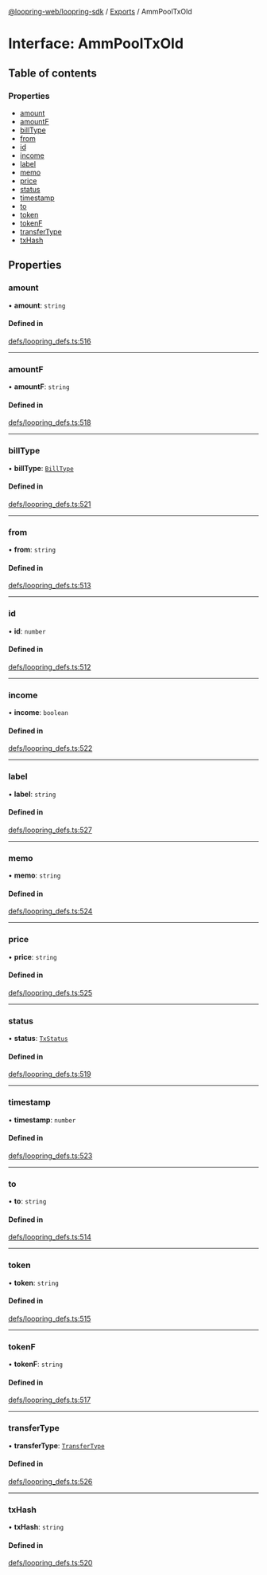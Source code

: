 [@loopring-web/loopring-sdk](../README.md) / [Exports](../modules.md) / AmmPoolTxOld

# Interface: AmmPoolTxOld

## Table of contents

### Properties

- [amount](AmmPoolTxOld.md#amount)
- [amountF](AmmPoolTxOld.md#amountf)
- [billType](AmmPoolTxOld.md#billtype)
- [from](AmmPoolTxOld.md#from)
- [id](AmmPoolTxOld.md#id)
- [income](AmmPoolTxOld.md#income)
- [label](AmmPoolTxOld.md#label)
- [memo](AmmPoolTxOld.md#memo)
- [price](AmmPoolTxOld.md#price)
- [status](AmmPoolTxOld.md#status)
- [timestamp](AmmPoolTxOld.md#timestamp)
- [to](AmmPoolTxOld.md#to)
- [token](AmmPoolTxOld.md#token)
- [tokenF](AmmPoolTxOld.md#tokenf)
- [transferType](AmmPoolTxOld.md#transfertype)
- [txHash](AmmPoolTxOld.md#txhash)

## Properties

### amount

• **amount**: `string`

#### Defined in

[defs/loopring_defs.ts:516](https://github.com/Loopring/loopring_sdk/blob/02976c9/src/defs/loopring_defs.ts#L516)

___

### amountF

• **amountF**: `string`

#### Defined in

[defs/loopring_defs.ts:518](https://github.com/Loopring/loopring_sdk/blob/02976c9/src/defs/loopring_defs.ts#L518)

___

### billType

• **billType**: [`BillType`](../enums/BillType.md)

#### Defined in

[defs/loopring_defs.ts:521](https://github.com/Loopring/loopring_sdk/blob/02976c9/src/defs/loopring_defs.ts#L521)

___

### from

• **from**: `string`

#### Defined in

[defs/loopring_defs.ts:513](https://github.com/Loopring/loopring_sdk/blob/02976c9/src/defs/loopring_defs.ts#L513)

___

### id

• **id**: `number`

#### Defined in

[defs/loopring_defs.ts:512](https://github.com/Loopring/loopring_sdk/blob/02976c9/src/defs/loopring_defs.ts#L512)

___

### income

• **income**: `boolean`

#### Defined in

[defs/loopring_defs.ts:522](https://github.com/Loopring/loopring_sdk/blob/02976c9/src/defs/loopring_defs.ts#L522)

___

### label

• **label**: `string`

#### Defined in

[defs/loopring_defs.ts:527](https://github.com/Loopring/loopring_sdk/blob/02976c9/src/defs/loopring_defs.ts#L527)

___

### memo

• **memo**: `string`

#### Defined in

[defs/loopring_defs.ts:524](https://github.com/Loopring/loopring_sdk/blob/02976c9/src/defs/loopring_defs.ts#L524)

___

### price

• **price**: `string`

#### Defined in

[defs/loopring_defs.ts:525](https://github.com/Loopring/loopring_sdk/blob/02976c9/src/defs/loopring_defs.ts#L525)

___

### status

• **status**: [`TxStatus`](../enums/TxStatus.md)

#### Defined in

[defs/loopring_defs.ts:519](https://github.com/Loopring/loopring_sdk/blob/02976c9/src/defs/loopring_defs.ts#L519)

___

### timestamp

• **timestamp**: `number`

#### Defined in

[defs/loopring_defs.ts:523](https://github.com/Loopring/loopring_sdk/blob/02976c9/src/defs/loopring_defs.ts#L523)

___

### to

• **to**: `string`

#### Defined in

[defs/loopring_defs.ts:514](https://github.com/Loopring/loopring_sdk/blob/02976c9/src/defs/loopring_defs.ts#L514)

___

### token

• **token**: `string`

#### Defined in

[defs/loopring_defs.ts:515](https://github.com/Loopring/loopring_sdk/blob/02976c9/src/defs/loopring_defs.ts#L515)

___

### tokenF

• **tokenF**: `string`

#### Defined in

[defs/loopring_defs.ts:517](https://github.com/Loopring/loopring_sdk/blob/02976c9/src/defs/loopring_defs.ts#L517)

___

### transferType

• **transferType**: [`TransferType`](../enums/TransferType.md)

#### Defined in

[defs/loopring_defs.ts:526](https://github.com/Loopring/loopring_sdk/blob/02976c9/src/defs/loopring_defs.ts#L526)

___

### txHash

• **txHash**: `string`

#### Defined in

[defs/loopring_defs.ts:520](https://github.com/Loopring/loopring_sdk/blob/02976c9/src/defs/loopring_defs.ts#L520)
